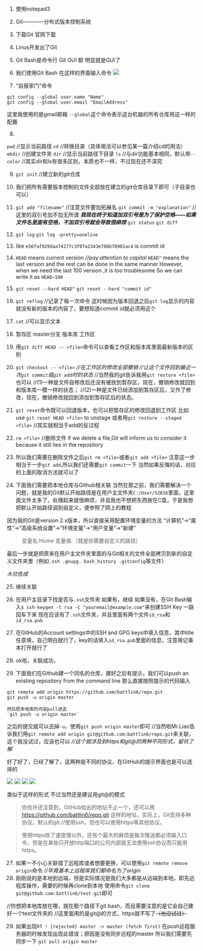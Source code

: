 1. 使用notepad3

2. Git————分布式版本控制系统

3. 下载Git 官网下载

4. Linus开发出了Git

5. Git Bash是命令行
  Git GUI 额 明显就是GUI了

6. 我们使用Git Bash 在这样的界面输入命令
![](https://user-gold-cdn.xitu.io/2020/2/16/1704c9dda81eb15e?w=745&h=449&f=png&s=9214)

7. “自报家门”命令
```
git config --global user.name "Name"
git config --global user.email "EmailAddress"
```
这里我使用的是gmail邮箱
`--global`这个命令表示这台机器的所有仓库用这一样的配置

8. 
  `pwd` //显示当前路径
   `cd` //转换目录（具体用法可以参见某一篇介绍cd的用法）
   `mkdir` //创建文件夹
   `dir` //显示当前路径下目录
   `ls` //与dir功能基本相同，默认带`--color`
//其实dir和ls有很多区别，本质也不一样，不过现在还不深究

9. `git init` //建立新的git仓库

10. 我们把所有需要版本控制的文件全部放在建立的git仓库目录下即可（子目录也可以）

11. `git add "filename"` //注意文件要加拓展名
    `git commit -m "explanation"` //这里的双引号加不加无所谓
***我现在终于知道加双引号是为了保护空格——如果文件名里面有空格，不加双引号就会导致很麻烦***
	`git status` 
	`git diff`

12. `git log`
    `git log -pretty=oneline`

13. like `e56faf929daa74277c3f07a1343e788b70901ac4` is commit id

14. `HEAD` means current version  *//pay attention to capital*
    `HEAD^` means the last version   and the  rest can be done in the same manner 
    However, when we need the last 100 version ,it is too troublesome
    So we can write it as `HEAD~100`  

15. `git reset --hard HEAD^`
    `git reset --hard "commit id"`

16. `git reflog` //记录了每一次命令
这时候因为版本回退之后`git log`显示的内容就没有新的版本的内容了，要想知道commit id就必须用这个

17. `cat`      //可以显示文本

18. 暂存区
master分支
版本库
工作区

19. 用`git diff HEAD -- <file>`命令可以查看工作区和版本库里面最新版本的区别
20. `git checkout -- <file>`
*//在工作区的修改全部撤销*
*//让这个文件回到最近一次`git commit`或`git add`时的状态*
//当然我的git告诉我用`git restore <file>`也可以
//(1)一种是文件自修改后还没有被放到暂存区，现在，撤销修改就回到和版本库一模一样的状态；
//(2)一种是文件已经添加到暂存区后，又作了修改，现在，撤销修改就回到添加到暂存区后的状态。

21. `git reset`命令既可以回退版本，也可以把暂存区的修改回退到工作区
比如use `git reset HEAD <file>` to unstage
或者用`git restore --staged <file>`
//其实就相当于add的反过程

22. `rm <file>` //删除文件
    if we delete a file,Git will inform us to consider it because it still lies in the repository

23. 所以我们需要在删除文件之后`git rm <file>`或者`git add <file>`
注意这一步相当于一步`git add`,所以我们还需要`git commit`一下 
当然如果反悔的话，对应的上面的取消方法就可以了

24. 下面我们需要把本地仓库与Github相关联
当然在那之前，我们需要解决一个问题，就是我的Git默认开始路径是在用户主文件夹`C:/User/52816`里面，这里面文件太多了，处理起来就很麻烦，并且我也不想把东西放在C盘，于是我想把默认开始路径调到自定义，便参照了网上的教程

  因为我的Git是version 2.x版本，所以直接采用配置环境变量的方法
  “计算机”->“属性”->“高级系统设置”->“环境变量”->“用户变量”->“新建”

  >变量名:Home
   变量值:（就是你需要自定义的路径）

  最后一步就是把原来在用户主文件夹里面的与Git相关的文件全部拷贝到新的自定义文件夹里（例如`.ssh .gnupg. bash_history .gitconfig`等文件）

  *大功告成*

25. 继续关联
  1. 在用户主目录下找是否与`.ssh`文件夹 
  如果有，继续
  如果没有，在Git Bash输入`$ ssh-keygen -t rsa -C "youremail@example.com"`来创建SSH Key
  一路回车下来
  现在应该有了`.ssh`文件夹，并且里面有两个文件`id_rsa`和`id_rsa.pub`

  2. 在GitHub的Account settings中的SSH and GPG keys中填入信息，其中title任意填，自己明白就行了，key的话填入`id_rsa.pub`里面的信息，注意用记事本打开就行了

  3. ok啦，关联成功，

26. 下面我们在Github建一个同名的仓库，建好之后有提示，我们可以push an existing repository from the command line
 那么直接按照提示的代码输入

  ```
git remote add origin https://github.com/battlin6/repo.git
git push -u origin master
```

   	然后把本地库的内容pull进去
    `git push -u origin master`
  之后的提交就可以去掉`-u`，使用`git push origin master`即可
//当然啦Mr.Liao告诉我们用`git remote add origin git@github.com:battlin6/repo.git`来关联，这个我没试过，应该也可以
*//这个就涉及到https和git@的两种不同形式，留坑了解*

  好了好了，已经了解了，这两种是不同的协议，在GitHub的提示界面也是可以选择的
  
  ![](https://user-gold-cdn.xitu.io/2020/2/25/1707b1338db376da?w=1178&h=161&f=png&s=28239)
  ![](https://user-gold-cdn.xitu.io/2020/2/25/1707b13b19b7837e?w=1205&h=183&f=png&s=28923)
  ![](https://user-gold-cdn.xitu.io/2020/2/25/1707b11b9a4b783c?w=1192&h=155&f=png&s=17906)
  ![](https://user-gold-cdn.xitu.io/2020/2/25/1707b14c78c747de?w=1226&h=169&f=png&s=18572)

  类似于这样的形式
  不过当然还是建议用git@的模式
  >你也许还注意到，GitHub给出的地址不止一个，还可以用 https://github.com/battlin6/repo.git 这样的地址。实际上，Git支持多种协议，默认的git://使用ssh，但也可以使用https等其他协议。

  >使用https除了速度慢以外，还有个最大的麻烦是每次推送都必须输入口令，但是在某些只开放http端口的公司内部就无法使用ssh协议而只能用https。

27. 如果一不小心关联错了远程库或者想要更换，可以使用`git remote remove origin`命令
  *//毕竟基本上远程库我们都命名为了origin*
28. 刚刚说的是本地到远端，但是实际情况是我们大多都是从远端到本地，即先远程库操作，需要的时候再clone到本地
  使用命令`git clone git@github.com:battlin6/test.git`即可

  //你想把本地库放在哪，就在那个路径下git bash，而且需要注意的是它会自己建好一个test文件夹的
  //这里面用的是git@的方式，https就不写了~~（也没试过）~~

29. 如果出现`RT ! [rejected] master -> master (fetch first)`
  在push远程服务器的时候发现出现此错误；原因是没有同步远程的master
  所以我们需要先同步一下
  `git pull origin master`
